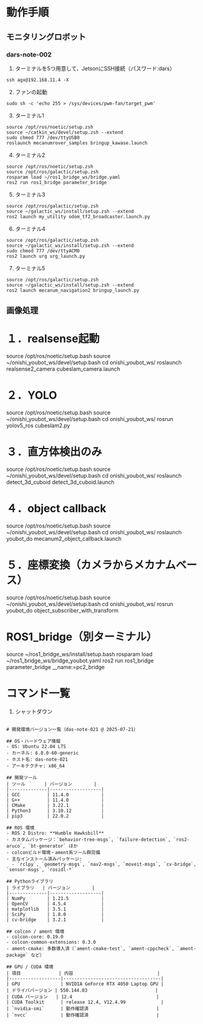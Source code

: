 # 動作手順
## モニタリングロボット
### dars-note-002
1. ターミナルを5つ用意して、JetsonにSSH接続（パスワード:dars）
```
ssh agx@192.168.11.4 -X
```  
2. ファンの起動
```
sudo sh -c 'echo 255 > /sys/devices/pwm-fan/target_pwm'
```
3. ターミナル1
```
source /opt/ros/noetic/setup.zsh
source ~/catkin_ws/devel/setup.zsh --extend
sudo chmod 777 /dev/ttyUSB0
roslaunch mecanumrover_samples bringup_kawase.launch
```
4. ターミナル2
```
source /opt/ros/noetic/setup.zsh
source /opt/ros/galactic/setup.zsh
rosparam load ~/ros1_bridge_ws/bridge.yaml
ros2 run ros1_bridge parameter_bridge
```
5. ターミナル3
```
source /opt/ros/galactic/setup.zsh
source ~/galactic_ws/install/setup.zsh --extend
ros2 launch my_utility odom_tf2_broadcaster.launch.py
```
6. ターミナル4
```
source /opt/ros/galactic/setup.zsh
source ~/galactic_ws/install/setup.zsh --extend
sudo chmod 777 /dev/ttyACM0
ros2 launch urg urg_launch.py
```
7. ターミナル5
```
source /opt/ros/galactic/setup.zsh
source ~/galactic_ws/install/setup.zsh --extend
ros2 launch mecanum_navigation2 bringup_launch.py
```

## 画像処理
# １．realsense起動
source /opt/ros/noetic/setup.bash
source ~/onishi_youbot_ws/devel/setup.bash
cd onishi_youbot_ws/
roslaunch realsense2_camera cubeslam_camera.launch
# ２．YOLO
source /opt/ros/noetic/setup.bash
source ~/onishi_youbot_ws/devel/setup.bash
cd onishi_youbot_ws/
rosrun yolov5_ros cubeslam2.py
# ３．直方体検出のみ
source /opt/ros/noetic/setup.bash
source ~/onishi_youbot_ws/devel/setup.bash
cd onishi_youbot_ws/
roslaunch detect_3d_cuboid detect_3d_cuboid.launch
# ４．object callback
source /opt/ros/noetic/setup.bash
source ~/onishi_youbot_ws/devel/setup.bash
cd onishi_youbot_ws/
roslaunch youbot_do mecanum2_object_callback.launch
# ５．座標変換（カメラからメカナムベース）
source /opt/ros/noetic/setup.bash
source ~/onishi_youbot_ws/devel/setup.bash
cd onishi_youbot_ws/
rosrun youbot_do object_subscriber_with_transform 
# ROS1_bridge（別ターミナル）
source ~/ros1_bridge_ws/install/setup.bash
rosparam load ~/ros1_bridge_ws/bridge_youbot.yaml
ros2 run ros1_bridge parameter_bridge __name:=pc2_bridge

# コマンド一覧
1. シャットダウン
``` sudo shutdown -h now

# 開発環境バージョン一覧（das-note-021 @ 2025-07-21）

## OS・ハードウェア情報
- OS: Ubuntu 22.04 LTS
- カーネル: 6.8.0-60-generic
- ホスト名: das-note-021
- アーキテクチャ: x86_64

## 開発ツール
| ツール       | バージョン        |
|--------------|-------------------|
| GCC          | 11.4.0            |
| G++          | 11.4.0            |
| CMake        | 3.22.1            |
| Python3      | 3.10.12           |
| pip3         | 22.0.2            |

## ROS 環境
- ROS 2 Distro: **Humble Hawksbill**
- カスタムパッケージ：`behavior-tree-msgs`, `failure-detection`, `ros2-aruco`, `bt-generator` ほか
- colconビルド環境・ament系ツール群完備
- 主なインストール済みパッケージ:
  - `rclpy`, `geometry-msgs`, `nav2-msgs`, `moveit-msgs`, `cv-bridge`, `sensor-msgs`, `rosidl-*`

## Pythonライブラリ
| ライブラリ   | バージョン        |
|--------------|-------------------|
| NumPy        | 1.21.5            |
| OpenCV       | 4.5.4             |
| matplotlib   | 3.5.1             |
| SciPy        | 1.8.0             |
| cv-bridge    | 3.2.1             |

## colcon / ament 環境
- colcon-core: 0.19.0
- colcon-common-extensions: 0.3.0
- ament-cmake: 多数導入済（`ament-cmake-test`, `ament-cppcheck`, `ament-package` など）

## GPU / CUDA 環境
| 項目              | 内容                               |
|-------------------|------------------------------------|
| GPU               | NVIDIA GeForce RTX 4050 Laptop GPU |
| ドライババージョン | 550.144.03                         |
| CUDA バージョン   | 12.4                               |
| CUDA Toolkit      | release 12.4, V12.4.99             |
| `nvidia-smi`      | 動作確認済                         |
| `nvcc`            | 動作確認済                         |
